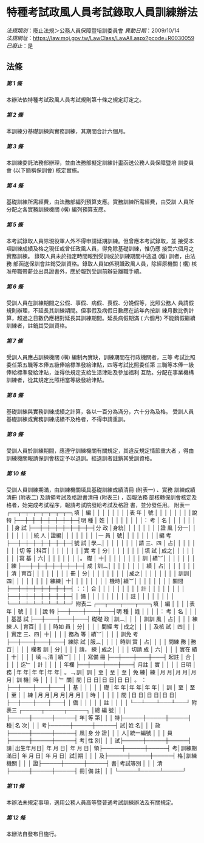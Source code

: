 # 特種考試政風人員考試錄取人員訓練辦法

*法規類別*：廢止法規＞公務人員保障暨培訓委員會
*異動日期*：2009/10/14  
*法規網址*：https://law.moj.gov.tw/LawClass/LawAll.aspx?pcode=R0030059
*已廢止*：是


## 法條
##### 第 1 條
本辦法依特種考試政風人員考試規則第十條之規定訂定之。

##### 第 2 條
本訓練分基礎訓練與實務訓練，其期間合計六個月。

##### 第 3 條
本訓練委託法務部辦理，並由法務部擬定訓練計畫函送公務人員保障暨培
訓委員會 (以下簡稱保訓會) 核定實施。

##### 第 4 條
基礎訓練所需經費，由法務部編列預算支應。實務訓練所需經費，由受訓
人員所分配之各實務訓練機關 (構) 編列預算支應。

##### 第 5 條
本考試錄取人員除現役軍人外不得申請延期訓練。但曾應本考試錄取，並
接受本項訓練成績及格之現任或曾任政風人員，得免除基礎訓練，惟仍應
接受六個月之實務訓練。
錄取人員未於指定時間報到受訓或於訓練期間中途退 (離) 訓者，由法務
部函送保訓會註銷受訓資格。錄取人員如係現職政風人員，除經原機關 (
構) 核准帶職帶薪並出具證書外，應於報到受訓前辦妥離職手續。

##### 第 6 條
受訓人員在訓練期間之公假、事假、病假、喪假、分娩假等，比照公務人
員請假規則辦理，不延長其訓練期間。但事假及病假日數應在該年內按訓
練月數比例計算，超過之日數仍應相對延長其訓練期間。延長病假期滿 (
六個月) 不能銷假繼續訓練者，註銷其受訓資格。

##### 第 7 條
受訓人員應占訓練機關 (構) 編制內實缺，訓練期間在行政機關者，三等
考試比照委任第五職等本俸五級俸給標準發給津貼，四等考試比照委任第
三職等本俸一級俸給標準發給津貼，並得依規定支給生活津貼及參加福利
互助。分配在事業機構訓練者，從其規定比照相當等級發給津貼。

##### 第 8 條
基礎訓練與實務訓練成績之計算，各以一百分為滿分，六十分為及格。
受訓人員基礎訓練或實務訓練成績不及格者，不得申請重訓。

##### 第 9 條
受訓人員於訓練期間，應遵守訓練機關有關規定，其違反規定情節重大者
，得由訓練機關報請保訓會核定予以退訓。經退訓者註銷其受訓資格。

##### 第 10 條
受訓人員訓練期滿，由訓練機關填具基礎訓練成績清冊 (附表一) 、實務
訓練成績清冊 (附表二) 及請領考試及格證書清冊 (附表三) ，函報法務
部核轉保訓會核定及格者，始完成考試程序，報請考試院發給考試及格證
書，並分發任用。
附表一
        ┌──┬─┬─┬─┬─┬─┬─┬─┐填
        │ 編 │  │  │  │  │  │  │  │表
  年    │ 號 │  │  │  │  │  │  │  │說
  特    ├──┼─┼─┼─┼─┼─┼─┼─┤明
  種    │ 姓 │  │  │  │  │  │  │  │：
  考    │ 名 │  │  │  │  │  │  │  │身
  試    ├──┼─┼─┼─┼─┼─┼─┼─┤分
  政    │身統│  │  │  │  │  │  │  │證
  風    │分一│  │  │  │  │  │  │  │統
  人    │證編│  │  │  │  │  │  │  │一
  員    │  號│  │  │  │  │  │  │  │編
  考    ├──┼─┼─┼─┼─┼─┼─┼─┤號
  試    │學︵│  │  │  │  │  │  │  │請
三、四  │  占│  │  │  │  │  │  │  │切
  等    │科百│  │  │  │  │  │  │  │實
  考    │  分│  │  │  │  │  │  │  │填
  試    │成之│  │  │  │  │  │  │  │寫
  基    │  六│  │  │  │  │  │  │  │。
  礎    │  十│  │  │  │  │  │  │  │
  訓    │績︶│  │  │  │  │  │  │  │
  練    ├──┼─┼─┼─┼─┼─┼─┼─┤
  成    │訓︵│  │  │  │  │  │  │  │
  績    │  占│  │  │  │  │  │  │  │
  清    │育百│  │  │  │  │  │  │  │
  冊    │  分│  │  │  │  │  │  │  │
        │成之│  │  │  │  │  │  │  │
    訓訓│  四│  │  │  │  │  │  │  │
    練練│  十│  │  │  │  │  │  │  │
    機時│績︶│  │  │  │  │  │  │  │
    關間├──┼─┼─┼─┼─┼─┼─┼─┤
    ：：│ 合 │  │  │  │  │  │  │  │
        │ 計 │  │  │  │  │  │  │  │
        ├──┼─┼─┼─┼─┼─┼─┼─┤
        │ 備 │  │  │  │  │  │  │  │
        │ 註 │  │  │  │  │  │  │  │
        └──┴─┴─┴─┴─┴─┴─┴─┘
附表二
      ┌──┬───┬───┬───┐填
      │ 編 │      │      │      │表
  年  │ 號 │      │      │      │說
  特  ├──┼───┼───┼───┤明
  種  │ 姓 │      │      │      │：
  考  │ 名 │      │      │      │  基基
  試  ├──┼───┼───┼───┤  礎礎
  政  │訓︵│      │      │      │  訓訓
  風  │  占│      │      │      │  練練
  人  │育百│      │      │      │  時如
  員  │  分│      │      │      │  間經
  考  │成之│      │      │      │  及核
  試  │  四│      │      │      │  實定
三、四│  十│      │      │      │  務為
  等  │績︶│      │      │      │  訓免
  考  ├──┼───┼───┼───┤  練除
  試  │服︵│      │      │      │  時訓
  實  │  占│      │      │      │  間練
  務  │務百│      │      │      │  欄者
  訓  │  分│      │      │      │  請，
  練  │成之│      │      │      │  切請
  成  │  六│      │      │      │  實在
  績  │  十│      │      │      │  填﹁
  清  │績︶│      │      │      │  寫備
  冊  ├──┼───┼───┼───┤  起註
      │ 合 │      │      │      │  迄﹂
      │ 計 │      │      │      │  年欄
      ├──┼───┼───┼───┤  月註
      │ 實 │      │      │      │  日明
      │ 務 │年  年│年  年│年  年│  。﹁
    訓│ 訓 │  至  │  至  │  至  │    免
    練│ 練 │月  月│月  月│月  月│    訓
    機│ 時 │      │      │      │    ﹂
    關│ 間 │日  日│日  日│日  日│    。
    ：├──┼───┼───┼───┤
      │ 基 │      │      │      │
      │ 礎 │年  年│年  年│年  年│
      │ 訓 │  至  │  至  │  至  │
      │ 練 │月  月│月  月│月  月│
      │ 時 │      │      │      │
      │ 間 │日  日│日  日│日  日│
      ├──┼───┼───┼───┤
      │ 備 │      │      │      │
      │ 註 │      │      │      │
      └──┴───┴───┴───┘
附表三
  ┌─────┬─────┬─────┐
  │總  編  號│          │          │
  ├─────┼─────┼─────┤
年│等      第│          │          │
特├─────┼─────┼─────┤
種│名      次│          │          │
考├─────┼─────┼─────┤
試│姓      名│          │          │
政├─────┼─────┼─────┤
風│身  分  證│          │          │
人│統一編號  │          │          │
員├─────┼─────┼─────┤
考│性      別│          │          │
試├─────┼─────┼─────┤
請│出生年月日│  年 月 日│  年 月 日│
領├─────┼─────┼─────┤
考│訓練期滿日│  年 月 日│  年 月 日│
試│期        │          │          │
及├─────┼─────┼─────┤
格│訓練機關  │          │          │
證├─────┼─────┼─────┤
書│考試等別  │          │          │
清├─────┼─────┼─────┤
冊│備      註│          │          │
  └─────┴─────┴─────┘


##### 第 11 條
本辦法未規定事項，適用公務人員高等暨普通考試訓練辦法及有關規定。

##### 第 12 條
本辦法自發布日施行。


